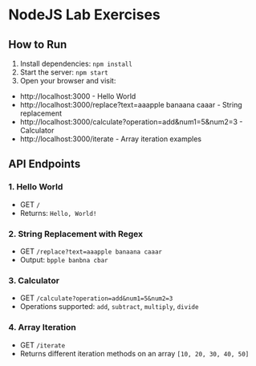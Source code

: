 # NodeJS Lab Exercises

## How to Run
1. Install dependencies: `npm install`
2. Start the server: `npm start`
3. Open your browser and visit:

- http://localhost:3000 - Hello World
- http://localhost:3000/replace?text=aaapple banaana caaar - String replacement
- http://localhost:3000/calculate?operation=add&num1=5&num2=3 - Calculator
- http://localhost:3000/iterate - Array iteration examples

## API Endpoints

### 1. Hello World
- GET `/`
- Returns: `Hello, World!`

### 2. String Replacement with Regex
- GET `/replace?text=aaapple banaana caaar`
- Output: `bpple banbna cbar`

### 3. Calculator
- GET `/calculate?operation=add&num1=5&num2=3`
- Operations supported: `add`, `subtract`, `multiply`, `divide`

### 4. Array Iteration
- GET `/iterate`
- Returns different iteration methods on an array `[10, 20, 30, 40, 50]`
